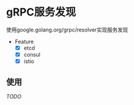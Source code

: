 # gRPC服务发现

使用google.golang.org/grpc/resolver实现服务发现

- Feature
    - [x] etcd
    - [x] consul
    - [x] istio

## 使用

*TODO*
